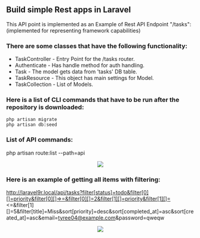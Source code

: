 ## Build simple Rest apps in Laravel

This API point is implemented as an Example of Rest API Endpoint "/tasks":
(implemented for representing framework capabilities)

### There are some classes that have the following functionality:

- TaskController - Entry Point for the /tasks router.
- Authenticate - Has handle method for auth handling.
- Task - The model gets data from 'tasks' DB table.
- TaskResource - This object has main settings for Model.
- TaskCollection - List of Models.

### Here is a list of CLI commands that have to be run after the repository is downloaded:
```
php artisan migrate
php artisan db:seed
```
### List of API commands:

php artisan route:list --path=api
<p align="center"><a href="https://i.imgur.com/nzzFxI6.png" target="_blank"><img src="https://i.imgur.com/nzzFxI6.png"></a></p>

### Here is an example of getting all items with filtering:

http://laravel9r.local/api/tasks?filter[status]=todo&filter[0][]=priority&filter[0][]=>=&filter[0][]=2&filter[1][]=priority&filter[1][]=<=&filter[1][]=5&filter[title]=Miss&sort[priority]=desc&sort[completed_at]=asc&sort[created_at]=asc&email=tyree04@example.com&password=qweqw
<p align="center"><a href="https://i.imgur.com/qMwE4so.png" target="_blank"><img src="https://i.imgur.com/qMwE4so.png"></a></p>
